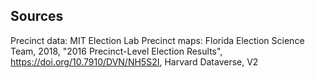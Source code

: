 ## Sources
Precinct data: MIT Election Lab
Precinct maps: Florida Election Science Team, 2018, "2016 Precinct-Level Election Results", https://doi.org/10.7910/DVN/NH5S2I, Harvard Dataverse, V2
